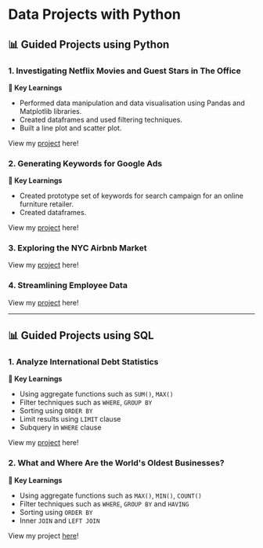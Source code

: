 # Data Projects with Python
## 📊 Guided Projects using Python

### 1. Investigating Netflix Movies and Guest Stars in The Office

**🔑 Key Learnings**
- Performed data manipulation and data visualisation using Pandas and Matplotlib libraries.
- Created dataframes and used filtering techniques.
- Built a line plot and scatter plot.

View my [project](https://github.com/mykel71/DataProjects/blob/master/Investigating%20Netflix%20Movies%20and%20Guest%20Stars%20in%20The%20Office/Investigating%20Netflix%20Movies%20and%20Guest%20Stars%20in%20The%20Office.ipynb) here!

### 2. Generating Keywords for Google Ads

**🔑 Key Learnings**
- Created prototype set of keywords for search campaign for an online furniture retailer.
- Created dataframes.

View my [project](https://github.com/mykel71/DataProjects/blob/master/Generating%20Keywords%20for%20Google%20Ads/Generating%20Keywords%20for%20Google%20Ads.ipynb) here!

### 3. Exploring the NYC Airbnb Market

View my [project](https://github.com/katiehuangx/DataCamp-Projects/blob/main/Exploring%20the%20NYC%20Airbnb%20Market/Exploring%20the%20NYC%20Airbnb%20Market.ipynb) here!

### 4. Streamlining Employee Data

View my [project](https://github.com/katiehuangx/DataCamp-Projects/blob/main/Streamlining%20Employee%20Data/Streamlining%20Employee%20Data.ipynb) here!

***

## 📊 Guided Projects using SQL

### 1. Analyze International Debt Statistics

**🔑 Key Learnings**
- Using aggregate functions such as `SUM()`, `MAX()`
- Filter techniques such as `WHERE`, `GROUP BY`
- Sorting using `ORDER BY`
- Limit results using `LIMIT` clause
- Subquery in `WHERE` clause

View my [project](https://github.com/katiehuangx/DataCamp-Projects/blob/main/Analyze%20International%20Debt%20Statistics/Solution.ipynb) here!

### 2. What and Where Are the World's Oldest Businesses?

**🔑 Key Learnings**
- Using aggregate functions such as `MAX()`, `MIN()`, `COUNT()`
- Filter techniques such as `WHERE`, `GROUP BY` and `HAVING`
- Sorting using `ORDER BY`
- Inner `JOIN` and `LEFT JOIN` 

View my project [here](https://github.com/katiehuangx/DataCamp-Projects/blob/main/What%20and%20Where%20Are%20the%20World's%20Oldest%20Businesses%3F/What%20and%20Where%20Are%20the%20World's%20Oldest%20Businesses.ipynb)!





